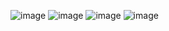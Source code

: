 ![image](https://user-images.githubusercontent.com/100955247/222952446-95e6fa2d-6c81-40d8-88a6-04b9b79bd42d.png)
![image](https://user-images.githubusercontent.com/100955247/222952474-6bd92b32-5888-43a6-bff9-2e77854f12e8.png)
![image](https://user-images.githubusercontent.com/100955247/222952492-45bfdc9c-72f1-45bd-8c3e-fbf36194d76a.png)
![image](https://user-images.githubusercontent.com/100955247/222952512-46e4d249-d00f-4a45-9018-4cfc2d80029c.png)
